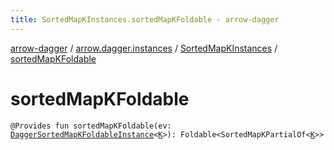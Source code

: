 ```yaml
---
title: SortedMapKInstances.sortedMapKFoldable - arrow-dagger
---
```


[arrow-dagger](../../index.html) / [arrow.dagger.instances](../index.html) / [SortedMapKInstances](index.html) / [sortedMapKFoldable](./sorted-map-k-foldable.html)

# sortedMapKFoldable

`@Provides fun sortedMapKFoldable(ev: `[`DaggerSortedMapKFoldableInstance`](../-dagger-sorted-map-k-foldable-instance/index.html)`<`[`K`](index.html#K)`>): Foldable<SortedMapKPartialOf<`[`K`](index.html#K)`>>`